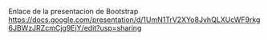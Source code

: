 Enlace de la presentacion de Bootstrap 
https://docs.google.com/presentation/d/1UmN1TrV2XYo8JvhQLXUcWF9rkg6JBWzJRZcmCjg9EjY/edit?usp=sharing
